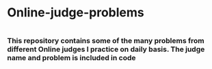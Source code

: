 <h1>Online-judge-problems<h1>

<h3>This repository contains some of the many problems from different Online judges I practice on  daily basis. The judge name and problem is included in code<h3>
